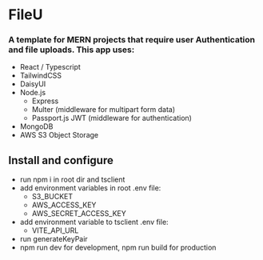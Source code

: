 # FileU
### A template for MERN projects that require user Authentication and file uploads. This app uses:

 - React / Typescript
 - TailwindCSS
 - DaisyUI
 - Node.js
     - Express
     - Multer (middleware for multipart form data) 
     - Passport.js JWT (middleware for authentication)
 - MongoDB
 - AWS S3 Object Storage

## Install and configure
- run npm i in root dir and tsclient
- add environment variables in root .env file:
    - S3_BUCKET
    - AWS_ACCESS_KEY
    - AWS_SECRET_ACCESS_KEY
- add environment variable to tsclient .env file:
    - VITE_API_URL
- run generateKeyPair
- npm run dev for development, npm run build for production